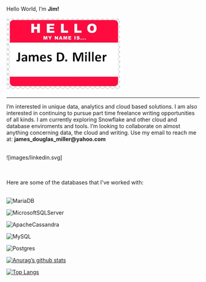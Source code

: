 Hello World, I’m <B>Jim!</B><BR><BR>
![hello.png](hello.png)
<HR>
I’m interested in unique data, analytics and cloud based solutions. I am also interested in continuing to pursue part time freelance writing opportunities of all kinds. I am currently exploring Snowflake and other cloud and database enviroments and tools. I’m looking to collaborate on almost anything concerning data, the cloud and writing. Use my email to reach me at: <B>james_douglas_miller@yahoo.com</B><BR><BR>
  
![images/linkedin.svg] 
  
<!---
JamesDMiller1969/JamesDMiller1969 is a ✨ special ✨ repository because its `README.md` (this file) appears on your GitHub profile.
You can click the Preview link to take a look at your changes.
--->
<BR><BR>
Here are some of the databases that I've worked with:<BR><BR>

![MariaDB](https://img.shields.io/badge/MariaDB-003545?style=for-the-badge&logo=mariadb&logoColor=white)
<BR>

![MicrosoftSQLServer](https://img.shields.io/badge/Microsoft%20SQL%20Sever-CC2927?style=for-the-badge&logo=microsoft%20sql%20server&logoColor=white)

![ApacheCassandra](https://img.shields.io/badge/cassandra-%231287B1.svg?style=for-the-badge&logo=apache-cassandra&logoColor=white)

![MySQL](https://img.shields.io/badge/mysql-%2300f.svg?style=for-the-badge&logo=mysql&logoColor=white)

![Postgres](https://img.shields.io/badge/postgres-%23316192.svg?style=for-the-badge&logo=postgresql&logoColor=white)
  
[![Anurag’s github stats](https://github-readme-stats.vercel.app/api?username=JamesDMiller1969)](https://github.com/JamesDMiller1969)

[![Top Langs](https://github-readme-stats.vercel.app/api/top-langs/?username=JamesDMiller1969&layout=compact)](https://github.com/JamesDMiller1969)  



